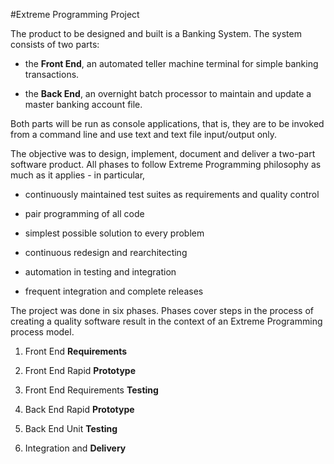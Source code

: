 #Extreme Programming Project

The product to be designed and built is a Banking System. The system consists of two parts:

* the **Front End**, an automated teller machine terminal for simple banking transactions.

* the **Back End**, an overnight batch processor to maintain and update a master banking account file.

Both parts will be run as console applications, that is, they are to be invoked from a command line and use text and text file input/output only.

The objective was to design, implement, document and
deliver a two-part software product. All phases to follow Extreme Programming philosophy as much as it applies - in particular,

* continuously maintained test suites as requirements and quality control

* pair programming of all code

* simplest possible solution to every problem

* continuous redesign and rearchitecting

* automation in testing and integration

* frequent integration and complete releases

The project was done in six phases.
Phases cover steps in the process of creating a quality software result in the context of an Extreme Programming process model.

1. Front End **Requirements**

2. Front End Rapid **Prototype**

3. Front End Requirements **Testing**

4. Back End Rapid **Prototype**

5. Back End Unit **Testing**

6. Integration and **Delivery**